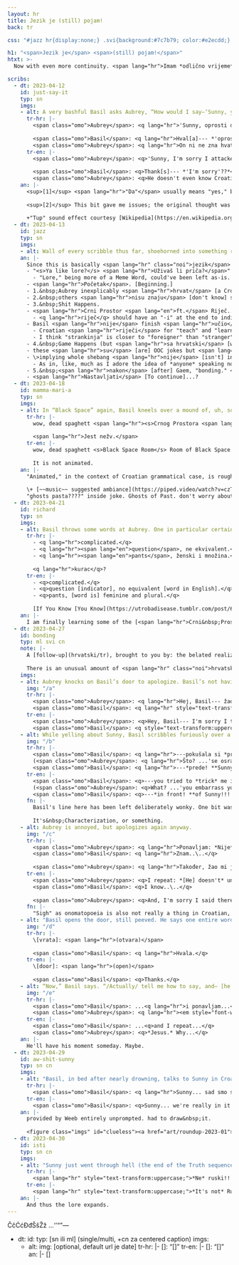 ```yaml
---
layout: hr
title: Jezik je (still) pojam!
back: tr

css: "#jazz hr{display:none;} .svi{background:#7c7b79; color:#e2ecdd;} .svi h2{color:#cbbfa2;} p+ul{margin:.25em 0 0 2em;} li ul{font-size:.85em;} figcaption ul{list-style-type:none; margin-left:2em;} .svi ::selection{background:#5b5a58;} article{overflow:auto;} #clueless{margin:2em 0 0 0;} #clueless img{max-width:50%;} #clueless figcaption p{margin:0; font-size:.85em;}"

h1: "<span>Jezik je</span> <span>(still) pojam!</span>"
htxt: >-
  Now with even more continuity. <span lang="hr">Imam *odlično vrijeme*.</span>

scribs:
  - dt: 2023-04-12
    id: just-say-it
    typ: sn
    imgs:
    - alt: A very bashful Basil asks Aubrey, “How would I say—‘Sunny, you’re my entire world! I love you so much!’ Aubrey stares at him, then answers. Basil recognizes a word, and not for the better; Aubrey bonks him on the head, muttering.”
      tr-hr: |-
        <span class="omo">Aubrey</span>: <q lang="hr">'Sunny, oprosti da<sup>[1]</sup> sam napao tvoje oko. Nešto nije u redu sa mnom.'</q>
        
        <span class="omo">Basil</span>: <q lang="hr">Hval[a]--- *'oprosti'??*</q>  
        <span class="omo">Aubrey</span>: <q lang="hr">On ni ne zna hvatski..\..</q>
      tr-en: |-
        <span class="omo">Aubrey</span>: <q>'Sunny, I'm sorry I attacked your eye. There's something wrong with me.'</q><sup>[2]</sup>
        
        <span class="omo">Basil</span>: <q>Thank[s]--- *'I'm sorry'??*</q>  
        <span class="omo">Aubrey</span>: <q>He doesn't even know Croatian..\..</q>
    an: |-
      <sup>[1]</sup> <span lang="hr">"Da"</span> usually means "yes," but in this *specific* context it also stands in for "that": If it's used in an independent clause (e.g. "Sorry <u>that I attacked your eye</u>"), then <span lang="hr">"da"</span> as "that" checks out; unlike in English, the "<span lang="hr">da</span>/that" isn't dropped. Otherwise (e.g. "Sorry for attacking your eye"), no dice.
      
      <sup>[2]</sup> This bit gave me issues; the original thought was "I have problems," and after I ran around in a small circle trying to use pinpoint a more specific word for "problems," Weeb nudged me back to a 1:1 translation. (Alternatives: "I have issues," "I am dysfunctional/mentally&nbsp;ill," "I am unwell." General sentiment of "I'm fucked&nbsp;up [but not phrased in an overly clinical or serious way]." "There's something wrong with me" sounded a bit harsh in English but ¯\\\_(&nbsp;:V&nbsp;)_/¯, I do not have enough cultural context for a better phrasing!)
      
      +"Tup" sound effect courtesy [Wikipedia](https://en.wikipedia.org/wiki/Cross-linguistic_onomatopoeias#Dull_strike).
  - dt: 2023-04-13
    id: jazz
    typ: sn
    imgs:
    - alt: Wall of every scribble thus far, shoehorned into something resembling a chronology.
    an: |-
      Since this is basically <span lang="hr" class="noi">jezik</span> pingpong, here's the whole thing in one go:
      - "<s>Ya like lore?</s> <span lang="hr">Uživaš li priča?</span>" [lit. "Do you enjoy story?"]
        - "Lore," being more of a Meme Word, could've been left as-is.
      - <span lang="hr">Početak</span>. [Beginning.]
      - 1.&nbsp;Aubrey inexplicably <span lang="hr">hrvat</span> [a Croat], <span lang="hr">učio</span> [teaches] Basil (some) <span lang="hr">hrvatski</span> [Croatian]...
      - 2.&nbsp;others <span lang="hr">nisu znaju</span> [don't know] shit tho (otherwise canon as normal)
      - 3.&nbsp;Shit Happens.
      - <span lang="hr">Crni Prostor <span lang="en">ft.</span> Riječ... Zbujenog?</span> [Black Space ft. Words of... Confusion?]
        - <q lang="hr">riječ</q> should have an "-i" at the end to indicate a plural, whoops; <q lang="hr">riječi</q>
      - Basil <span lang="hr">nije</span> finish <span lang="hr">učio</span> [doesn't finish learning] <span lang="hr">i je</span> [and is] haunted by, uh. <span lang="hr">Strankinja</span>?? [Stranger, fem]
        - Croatian <span lang="hr">riječi</span> for "teach" and "learn" are the same.
        - I think "strankinja" is closer to "foreigner" than "stranger" but, far as I could find, the <span lang="hr" class="noi">hrvatski riječ</span> makes no distinction.
      - 4.&nbsp;Game Happens (but <span lang="hr">sa hrvatski</span> [with Croatian])
      - these <span lang="hr">su</span> [are] OOC jokes but <span lang="hr">zašto <em style="text-transform:uppercase;font-weight:normal;">ne</em></span> [why <em style="text-transform:uppercase;font-style:normal;">not</em>] count them ¯\\\_(ツ)_/¯
      - \>implying whole shebang <span lang="hr">nije</span> [isn't] inherently OOC
        - As in, like, much as I adore the idea of *anyone* speaking not-English, that seems like the kind of thing that would've come up? especially when there's at least [one Designated Foreign NPC](https://omori.fandom.com/wiki/OTHERMART_LADY#TRIVIA)...
      - 5.&nbsp;<span lang="hr">nakon</span> [after] Gaem, "bonding." <span lang="hr">ili nešto</span> [or something]
      - <span lang="hr">Nastavljati</span> [To continue]...?
  - dt: 2023-04-18
    id: mamma-mari-a
    typ: sn
    imgs:
    - alt: In “Black Space” again, Basil kneels over a mound of, uh, something round and stringy, with a fork sticking out. Captioned, among other text, “Ghosts(a) Past(a) LOL”
      tr-hr: |-
        wow, dead spaghett <span lang="hr"><s>Crnog Prostora <span lang="en">room</span></s> <span lang="en">Room</span> Crnog Prostora...</span>
        
        <span lang="hr">Jest nežv.</span>
      tr-en: |-
        wow, dead spaghett <s>Black Space Room</s> Room of Black Space...
        
        It is not animated.
    an: |-
      "Animated," in the context of Croatian grammatical case, is roughly equivalent to "alive"---except it also applies to dead people and ghosts.
      
      \+ [~~music~~ suggested ambiance](https://piped.video/watch?v=czTksCF6X8Y).  
      "ghosts pasta????" inside joke. Ghosts of Past. don't worry about&nbsp;it
  - dt: 2023-04-21
    id: richard
    typ: sn
    imgs:
    - alt: Basil throws some words at Aubrey. One in particular certainly gets her attention.
      tr-hr: |-
        - <q lang="hr">complicated.</q>
        - <q lang="hr"><span lang="en">question</span>, ne ekvivalent.</q>
        - <q lang="hr"><span lang="en">pants</span>, ženski i množina.</q>
        
        <q lang="hr">kurac</q>?
      tr-en: |-
        - <q>complicated.</q>
        - <q>question [indicator], no equivalent [word in English].</q>
        - <q>pants, [word is] feminine and plural.</q>
        
        [If You Know [You Know](https://utrobadisease.tumblr.com/post/639581289868099584/wuffleton-puniper-does-anybody-have-that-one/amp).]
    an: |-
      I am finally learning some of the [<span lang="hr">Crni&nbsp;Prostor <span class="noi">riječi</span></span>](hrvatski#crni-prostor). I handwrote each and every one, in that <span lang="hr" class="noi">Škrabotina</span>, no less than six times.
  - dt: 2023-04-27
    id: bonding
    typ: ml svi cn
    note: |-
      A [follow-up](hrvatski/tr), brought to you by: the belated realization that Croatian has different words for playing different things, and characters' reactions being very much not synonymous with mine.
        
      There is an unusual amount of <span lang="hr" class="noi">hrvatski</span> in this one because I was partway through the second line's translation, realized it was Basil talking and could thus be more English, but didn't want to *not* use what I had (even though it ended up being mostly off). It's Characterization, or something.
    imgs:
    - alt: Aubrey knocks on Basil’s door to apologize. Basil’s not having it.
      img: "/a"
      tr-hr: |-
        <span class="omo">Aubrey</span>: <q lang="hr">Hej, Basil--- žao mi je da sam ti rekla netočnu riječ za *sviranje* glazbenog instrumenta.</q>
        <span class="omo">Basil</span>: <q lang="hr" style="text-transform:uppercase;">**Također---**</q>
      tr-en: |-
        <span class="omo">Aubrey</span>: <q>Hey, Basil--- I'm sorry I told you the wrong word for *playing* a musical instrument.</q>  
        <span class="omo">Basil</span>: <q style="text-transform:uppercase;">**Also---**</q>
    - alt: While yelling about Sunny, Basil scribbles furiously over a language notebook. One word from the anime power-up sentence is wrong; over a perfectly nice caption about how impessed Sunny would be, Basil writes, “Why is Aubrey (still) so mean to me?!”
      img: "/b"
      tr-hr: |-
        <span class="omo">Basil</span>: <q lang="hr">---pokušala si *prevariti* me u vrijeđam sebe---</q>  
        (<span class="omo">Aubrey</span>: <q lang="hr">Što? ...'se osramoti[m]'---?</q>)  
        <span class="omo">Basil</span>: <q lang="hr">---*prede! **Sunnyem!!!!!***</q>
      tr-en: |-
        <span class="omo">Basil</span>: <q>---you tried to *trick* me into insulting myself---</q>  
        (<span class="omo">Aubrey</span>: <q>What? ...'you embarrass yoursel[f]'---?</q>)<sup>[see below]</sup>  
        <span class="omo">Basil</span>: <q>---*in front! **of Sunny!!!!!***</q>
      fn: |-
        Basil's line here has been left deliberately wonky. One bit was on purpose: <q lang="hr">sebe,</q> "myself," can be shortened as <q lang="hr">se,</q> which sounds more natural most of the time. The rest was less intended: "to trick into" is not a term in Croatian; likewise, "insult" isn't used in this context, and the phrase would be better translated as "embarrass myself."
        
        It's&nbsp;Characterization, or something. 
    - alt: Aubrey is annoyed, but apologizes again anyway.
      img: "/c"
      tr-hr: |-
        <span class="omo">Aubrey</span>: <q lang="hr">Ponavljam: *Nije* razumije jezi[k]---</q>  
        <span class="omo">Basil</span>: <q lang="hr">Znam..\..</q>
        
        <span class="omo">Aubrey</span>: <q lang="hr">Također, žao mi je da sam rekla da nešto nije u redu s tobom.</q>
      tr-en: |-
        <span class="omo">Aubrey</span>: <q>I repeat: *[He] doesn't* understand [the] lang[uage]---</q>  
        <span class="omo">Basil</span>: <q>I know..\..</q>
        
        <span class="omo">Aubrey</span>: <q>And, I'm sorry I said there's something wrong with you.</q>
      fn: |-
        "Sigh" as onomatopoeia is also not really a thing in Croatian, so I just used the English version.
    - alt: "Basil opens the door, still peeved. He says one entire word:"
      img: "/d"
      tr-hr: |-
        \[vrata]: <span lang="hr">(otvara)</span>
        
        <span class="omo">Basil</span>: <q lang="hr">Hvala.</q>
      tr-en: |-
        \[door]: <span lang="hr">(open)</span>
        
        <span class="omo">Basil</span>: <q>Thanks.</q>
    - alt: “Now,” Basil says. “/Actually/ tell me how to say, and— [he echoes what Aubrey said earlier].” Aubrey is mildly exasparated; he’s holding a paper with a heart on it….
      img: "/e"
      tr-hr: |-
        <span class="omo">Basil</span>: ...<q lang="hr">i ponavljam...</q>  
        <span class="omo">Aubrey</span>: <q lang="hr"><em style="font-weight:normal;">Isuse.</em> Zašto...</q>
      tr-en: |-
        <span class="omo">Basil</span>: ...<q>and I repeat...</q>  
        <span class="omo">Aubrey</span>: <q>*Jesus.* Why...</q>
    an: |-
      He'll have his moment someday. Maybe.
  - dt: 2023-04-29
    id: aw-shit-sunny
    typ: sn cn
    imgs:
    - alt: "Basil, in bed after nearly drowning, talks to Sunny in Croatian. Kel whispers: “Psst. Why is Basil speaking Russian?”, which earns him a flat “/Kel./” from Hero."
      tr-hr: |-
        <span class="omo">Basil</span>: <q lang="hr">Sunny... sad smo stvarno u ovome...</q>
      tr-en: |-
        <span class="omo">Basil</span>: <q>Sunny... we're really in it now...</q>
    an: |-
      provided by Weeb entirely unprompted. had to draw&nbsp;it.
      
      <figure class="imgs" id="clueless"><a href="art/roundup-2023-01"><img src="/assets/img/hr/awshi.png" alt="Earlier doodle of a sick-looking Basil in bed. In this one he says “aw shit sunny we’re really in it now” (and Kel, still, is clueless)."></a><figcaption><p>some things never change.</p></figcaption></figure>
  - dt: 2023-04-30
    id: isti
    typ: sn cn
    imgs:
    - alt: "Sunny just went through hell (the end of the Truth sequence). He holds a polaroid. Written on the back is the following, signed by Basil (with a heart):"
      tr-hr: |-
        <span lang="hr" style="text-transform:uppercase;">*Ne* ruski!!!!</span>
      tr-en: |-
        <span lang="hr" style="text-transform:uppercase;">*It's not* Russian!!!!</span>
    an: |-
      And thus the lore expands.
---
```

ČčĆćĐđŠšŽž
…‘’“”—

  - dt: 
    id: 
    typ: [sn ili ml] (single/multi, +cn za centered caption)
    imgs:
    - alt: 
      img: [optional, default url je date]
      tr-hr: |-
        <span class="omo">[]</span>: <q lang="hr">[]</q>
      tr-en: |-
        <span class="omo">[]</span>: <q>[]</q>
    an: |-
      []